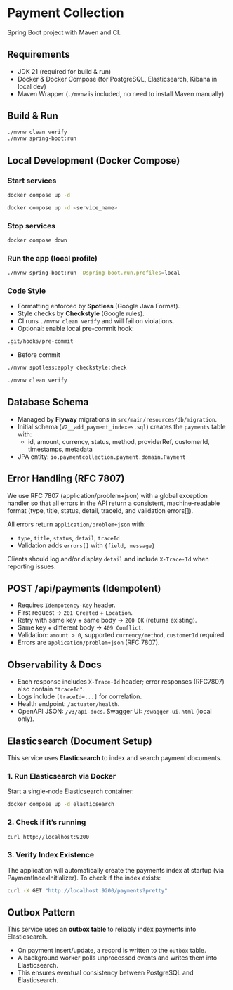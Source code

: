 # Payment Collection

Spring Boot project with Maven and CI.

## Requirements
- JDK 21 (required for build & run)
- Docker & Docker Compose (for PostgreSQL, Elasticsearch, Kibana in local dev)
- Maven Wrapper (`./mvnw` is included, no need to install Maven manually)

## Build & Run

```bash
./mvnw clean verify
./mvnw spring-boot:run
```

## Local Development (Docker Compose)

### Start services

```bash
docker compose up -d
```

```bash
docker compose up -d <service_name>
```

### Stop services

```bash
docker compose down
```

### Run the app (local profile)

```bash
./mvnw spring-boot:run -Dspring-boot.run.profiles=local
```

### Code Style

- Formatting enforced by **Spotless** (Google Java Format).
- Style checks by **Checkstyle** (Google rules).
- CI runs `./mvnw clean verify` and will fail on violations.
- Optional: enable local pre-commit hook:
```bash
.git/hooks/pre-commit
```
- Before commit
```bash
./mvnw spotless:apply checkstyle:check
```
```bash
./mvnw clean verify
```

## Database Schema

- Managed by **Flyway** migrations in `src/main/resources/db/migration`.
- Initial schema (`V2__add_payment_indexes.sql`) creates the `payments` table with:
    - id, amount, currency, status, method, providerRef, customerId, timestamps, metadata
- JPA entity: `io.paymentcollection.payment.domain.Payment`

## Error Handling (RFC 7807)

We use RFC 7807 (application/problem+json) with a global exception 
handler so that all errors in the API return a consistent, 
machine-readable format (type, title, status, detail, traceId, and 
validation errors[]).

All errors return `application/problem+json` with:
- `type`, `title`, `status`, `detail`, `traceId`
- Validation adds `errors[]` with `{field, message}`

Clients should log and/or display `detail` and include `X-Trace-Id` when reporting issues.

## POST /api/payments (Idempotent)

- Requires `Idempotency-Key` header.
- First request → `201 Created` + `Location`.
- Retry with same key + same body → `200 OK` (returns existing).
- Same key + different body → `409 Conflict`.
- Validation: `amount > 0`, supported `currency/method`, `customerId` required.
- Errors are `application/problem+json` (RFC 7807).

## Observability & Docs
- Each response includes `X-Trace-Id` header; error responses (RFC7807) also contain `"traceId"`.
- Logs include `[traceId=...]` for correlation.
- Health endpoint: `/actuator/health`.
- OpenAPI JSON: `/v3/api-docs`. Swagger UI: `/swagger-ui.html` (local only).

## Elasticsearch (Document Setup)

This service uses **Elasticsearch** to index and search payment documents.

### 1. Run Elasticsearch via Docker

Start a single-node Elasticsearch container:
```bash
docker compose up -d elasticsearch
```

### 2. Check if it’s running
```bash
curl http://localhost:9200
```

### 3. Verify Index Existence
The application will automatically create the payments index at startup (via PaymentIndexInitializer).
To check if the index exists:
```bash
curl -X GET "http://localhost:9200/payments?pretty"
```

## Outbox Pattern

This service uses an **outbox table** to reliably index payments into Elasticsearch.

- On payment insert/update, a record is written to the `outbox` table.
- A background worker polls unprocessed events and writes them into Elasticsearch.
- This ensures eventual consistency between PostgreSQL and Elasticsearch.